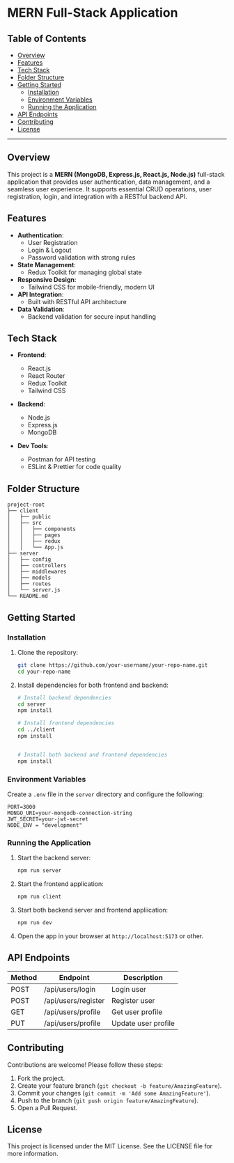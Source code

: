 # MERN Full-Stack Application

## Table of Contents
- [Overview](#overview)
- [Features](#features)
- [Tech Stack](#tech-stack)
- [Folder Structure](#folder-structure)
- [Getting Started](#getting-started)
  - [Installation](#installation)
  - [Environment Variables](#environment-variables)
  - [Running the Application](#running-the-application)
- [API Endpoints](#api-endpoints)
- [Contributing](#contributing)
- [License](#license)
<!-- - [Future Enhancements](#future-enhancements) -->
<!-- - [Screenshots](#screenshots) -->

---

## Overview
This project is a **MERN (MongoDB, Express.js, React.js, Node.js)** full-stack application that provides user authentication, data management, and a seamless user experience. It supports essential CRUD operations, user registration, login, and integration with a RESTful backend API.

## Features
- **Authentication**:
  - User Registration
  - Login & Logout
  - Password validation with strong rules
- **State Management**:
  - Redux Toolkit for managing global state
- **Responsive Design**:
  - Tailwind CSS for mobile-friendly, modern UI
- **API Integration**:
  - Built with RESTful API architecture
- **Data Validation**:
  - Backend validation for secure input handling

## Tech Stack
- **Frontend**:
  - React.js
  - React Router
  - Redux Toolkit
  - Tailwind CSS

- **Backend**:
  - Node.js
  - Express.js
  - MongoDB

- **Dev Tools**:
  - Postman for API testing
  - ESLint & Prettier for code quality

## Folder Structure
```
project-root
├── client
│   ├── public
│   ├── src
│   │   ├── components
│   │   ├── pages
│   │   ├── redux
│   │   └── App.js
├── server
│   ├── config
│   ├── controllers
│   ├── middlewares
│   ├── models
│   ├── routes
│   └── server.js
└── README.md
```

## Getting Started
### Installation
1. Clone the repository:
   ```bash
   git clone https://github.com/your-username/your-repo-name.git
   cd your-repo-name
   ```
2. Install dependencies for both frontend and backend:
   ```bash
   # Install backend dependencies
   cd server
   npm install

   # Install frontend dependencies
   cd ../client
   npm install

   
   # Install both backend and frontend dependencies
   npm install
   ```

### Environment Variables
Create a `.env` file in the `server` directory and configure the following:
```
PORT=3000
MONGO_URI=your-mongodb-connection-string
JWT_SECRET=your-jwt-secret
NODE_ENV = "development"
```

### Running the Application
1. Start the backend server:
   ```bash
   npm run server
   ```
2. Start the frontend application:
   ```bash
   npm run client
   ```
3. Start both backend server and frontend appliication:
   ```bash
   npm run dev
   ```
6. Open the app in your browser at `http://localhost:5173` or other.

## API Endpoints
| Method | Endpoint          | Description              |
|--------|-------------------|--------------------------|
| POST   | /api/users/login  | Login user              |
| POST   | /api/users/register | Register user          |
| GET    | /api/users/profile | Get user profile       |
| PUT    | /api/users/profile | Update user profile    |

<!--## Screenshots
### Registration Page
![Registration Page](https://via.placeholder.com/800x400?text=Registration+Page)

### Login Page
![Login Page](https://via.placeholder.com/800x400?text=Login+Page)

### Dashboard
![Dashboard](https://via.placeholder.com/800x400?text=Dashboard)
-->
<!-- ## Future Enhancements -->
<!-- - Add role-based authentication (Admin/User roles) -->
<!-- - Integrate third-party APIs (e.g., payment gateways, email services) -->
<!-- - Add unit and integration tests for enhanced reliability -->
<!-- - Migrate to GraphQL for flexible data queries -->

## Contributing
Contributions are welcome! Please follow these steps:
1. Fork the project.
2. Create your feature branch (`git checkout -b feature/AmazingFeature`).
3. Commit your changes (`git commit -m 'Add some AmazingFeature'`).
4. Push to the branch (`git push origin feature/AmazingFeature`).
5. Open a Pull Request.

## License
This project is licensed under the MIT License. See the LICENSE file for more information.
